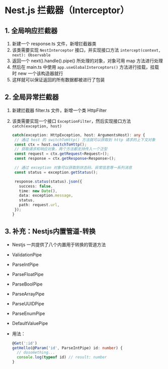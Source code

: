 # Nest.js 拦截器（Interceptor）

## 1. 全局响应拦截器

1. 新建一个 response.ts 文件，新增拦截器类
2. 该类需要实现 `NestInterceptor` 接口，并实现接口方法 `intercept(context, next): Observable`
3. 返回一个 next().handle().pipe() 所处理的对象，对象可用 map 方法进行处理
4. 然后在 main.ts 中使用 `app.useGlobalInterceptors()` 方法进行挂载，挂载时 new 一个该构造器就行
5. 这样就可以保证返回的所有数据都被进行了包装

## 2. 全局异常拦截器

1. 新建拦截器 filter.ts 文件，新增一个类 HttpFilter
2. 该类需要实现一个接口 `ExceptionFilter`，然后实现接口方法 `catch(exception, host)`

   ```typescript
   catch(exception: HttpException, host: ArgumentsHost): any {
    // 通过 host 的 switchToHttp() 方法就可以获取到 http 请求的上下文对象
    const ctx = host.switchToHttp();
    // 获取请求和响应对象，两个方法都支持传入一个泛型
    const request = ctx.getRequest<Request>();
    const response = ctx.getResponse<Response>();

    // 通过 exception 对象可以获取到状态码、异常信息等一系列消息
    const status = exception.getStatus();

    response.status(status).json({
      success: false,
      time: new Date(),
      data: exception.message,
      status,
      path: request.url,
    });
   }
   ```

## 3. 补充：Nestjs内置管道-转换

- Nestjs 一共提供了八个内置用于转换的管道方法
- ValidationPipe
- ParseIntPipe
- ParseFloatPipe
- ParseBoolPipe
- ParseArrayPipe
- ParseUUIDPipe
- ParseEnumPipe
- DefaultValuePipe

- 用法：
  ```typescript
  @Get(':id')
  getHello(@Param('id', ParseIntPipe) id: number) {
    // dosomething...
    console.log(typeof id) // result: number
  }
  ```